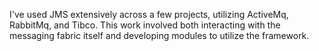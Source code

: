 I've used JMS extensively across a few projects, 
utilizing ActiveMq, RabbitMq, and Tibco. 
This work involved both interacting with the messaging
fabric itself and developing modules to utilize the framework.